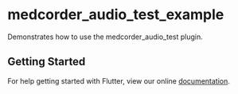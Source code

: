 # medcorder_audio_test_example

Demonstrates how to use the medcorder_audio_test plugin.

## Getting Started

For help getting started with Flutter, view our online
[documentation](http://flutter.io/).
